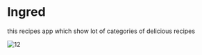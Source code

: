 # Ingred
this recipes app which show lot of categories of delicious recipes

![12](https://user-images.githubusercontent.com/69890404/115244179-fae26380-a123-11eb-8a32-39cf10f84a1d.png)



